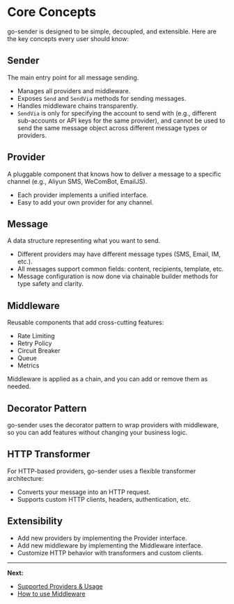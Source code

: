 # Core Concepts

go-sender is designed to be simple, decoupled, and extensible. Here are the key concepts every user should know:

## Sender

The main entry point for all message sending.

- Manages all providers and middleware.
- Exposes `Send` and `SendVia` methods for sending messages.
- Handles middleware chains transparently.
- `SendVia` is only for specifying the account to send with (e.g., different sub-accounts or API keys for the same provider), and cannot be used to send the same message object across different message types or providers.

## Provider

A pluggable component that knows how to deliver a message to a specific channel (e.g., Aliyun SMS, WeComBot, EmailJS).

- Each provider implements a unified interface.
- Easy to add your own provider for any channel.

## Message

A data structure representing what you want to send.

- Different providers may have different message types (SMS, Email, IM, etc.).
- All messages support common fields: content, recipients, template, etc.
- Message configuration is now done via chainable builder methods for type safety and clarity.

## Middleware

Reusable components that add cross-cutting features:

- Rate Limiting
- Retry Policy
- Circuit Breaker
- Queue
- Metrics

Middleware is applied as a chain, and you can add or remove them as needed.

## Decorator Pattern

go-sender uses the decorator pattern to wrap providers with middleware, so you can add features without changing your business logic.

## HTTP Transformer

For HTTP-based providers, go-sender uses a flexible transformer architecture:

- Converts your message into an HTTP request.
- Supports custom HTTP clients, headers, authentication, etc.

## Extensibility

- Add new providers by implementing the Provider interface.
- Add new middleware by implementing the Middleware interface.
- Customize HTTP behavior with transformers and custom clients.

---

**Next:**

- [Supported Providers & Usage](./providers.md)
- [How to use Middleware](./middleware.md)
